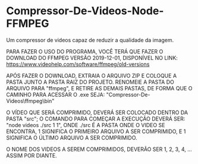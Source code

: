 # Compressor-De-Videos-Node-FFMPEG
Um compressor de videos capaz de reduzir a qualidade da imagem.

PARA FAZER O USO DO PROGRAMA, VOCÊ TERÁ QUE FAZER O DOWNLOAD DO FFMPEG VERSÃO 2019-12-01, DISPONÍVEL NO LINK:
https://www.videohelp.com/software/ffmpeg/old-versions

APÓS FAZER O DOWNLOAD, EXTRAIA O ARQUIVO ZIP E COLOQUE A PASTA JUNTO A PASTA RAIZ DO PROJETO.
RENOMEIE A PASTA DO ARQUIVO PARA "ffmpeg", E RETIRE AS DEMAIS PASTAS, DE FORMA QUE O CAMINHO PARA ACESSAR O .exe SEJA: "Compressor-De-Videos\ffmpeg\bin"

O VÍDEO QUE SERÁ COMPRIMIDO, DEVERÁ SER COLOCADO DENTRO DA PASTA "src";
O COMANDO PARA COMEÇAR A EXECUÇÃO DEVERÁ SER: "node videos ./src 1 1", ONDE ./src É A PASTA ONDE O VIDEO SE ENCONTRA, 1 SIGNIFICA O PRIMEIRO ARQUIVO A SER COMPRIMIDO,
E 1 SIGNIFICA O ÚLTIMO ARQUIVO A SER COMPRIMIDO.

O NOME DOS VIDEOS A SEREM COMPRIMIDOS, DEVERÃO SER 1, 2, 3, 4, ... ASSIM POR DIANTE.
